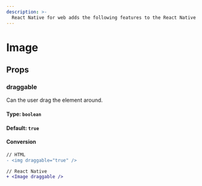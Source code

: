 ```yaml
---
description: >-
  React Native for web adds the following features to the React Native <Image /> element.
---
```


# Image

## Props

### draggable

Can the user drag the element around.

#### **Type:** `boolean`

#### **Default:** `true`

#### Conversion

```diff
// HTML
- <img draggable="true" />

// React Native
+ <Image draggable />
```

